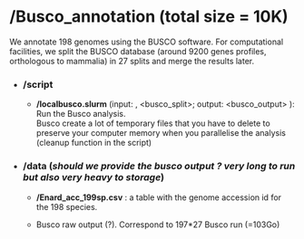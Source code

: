 # **/Busco_annotation** (total size = 10K)

We annotate 198 genomes using the BUSCO software. 
For computational facilities, we split the BUSCO database (around 9200 genes profiles, orthologous to mammalia) in 27 splits and merge the results later.
      
- ### **/script**

  - **/localbusco.slurm** (input: <genome>, <busco_split>; output: <busco_output> ): Run the Busco analysis.\
    Busco create a lot of temporary files that you have to delete to preserve your computer memory when you parallelise the analysis (cleanup function in the script)
       
- ### **/data** (_should we provide the busco output ? very long to run but also very heavy to storage_)
  
  - **/Enard_acc_199sp.csv** : a table with the genome accession id for the 198 species.
    
  - Busco raw output (?). Correspond to 197*27 Busco run (=103Go)
